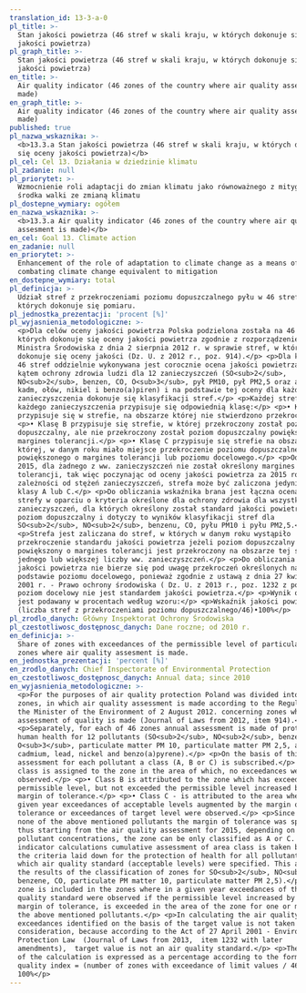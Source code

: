 ```yaml
---
translation_id: 13-3-a-0
pl_title: >-
  Stan jakości powietrza (46 stref w skali kraju, w których dokonuje się oceny
  jakości powietrza)
pl_graph_title: >-
  Stan jakości powietrza (46 stref w skali kraju, w których dokonuje się oceny
  jakości powietrza)
en_title: >-
  Air quality indicator (46 zones of the country where air quality assesment is
  made)
en_graph_title: >-
  Air quality indicator (46 zones of the country where air quality assesment is
  made)
published: true
pl_nazwa_wskaznika: >-
  <b>13.3.a Stan jakości powietrza (46 stref w skali kraju, w których dokonuje
  się oceny jakości powietrza)</b>
pl_cel: Cel 13. Działania w dziedzinie klimatu
pl_zadanie: null
pl_priorytet: >-
  Wzmocnienie roli adaptacji do zmian klimatu jako równoważnego z mitygacją
  środka walki ze zmianą klimatu
pl_dostepne_wymiary: ogółem
en_nazwa_wskaznika: >-
  <b>13.3.a Air quality indicator (46 zones of the country where air quality
  assesment is made)</b>
en_cel: Goal 13. Climate action
en_zadanie: null
en_priorytet: >-
  Enhancement of the role of adaptation to climate change as a means of
  combating climate change equivalent to mitigation
en_dostepne_wymiary: total
pl_definicja: >-
  Udział stref z przekroczeniami poziomu dopuszczalnego pyłu w 46 strefach, w
  których dokonuje się pomiaru.
pl_jednostka_prezentacji: 'procent [%]'
pl_wyjasnienia_metodologiczne: >-
  <p>Dla celów oceny jakości powietrza Polska podzielona została na 46 stref, w
  których dokonuje się oceny jakości powietrza zgodnie z rozporządzeniem
  Ministra Środowiska z dnia 2 sierpnia 2012 r. w sprawie stref, w których
  dokonuje się oceny jakości (Dz. U. z 2012 r., poz. 914).</p> <p>Dla każdej z
  46 stref oddzielnie wykonywana jest corocznie ocena jakości powietrza pod
  kątem ochrony zdrowia ludzi dla 12 zanieczyszczeń (SO<sub>2</sub>,
  NO<sub>2</sub>, benzen, CO, O<sub>3</sub>, pył PM10, pył PM2,5 oraz arsen,
  kadm, ołów, nikiel i benzo(a)piren) i na podstawie tej oceny dla każdego
  zanieczyszczenia dokonuje się klasyfikacji stref.</p> <p>Każdej strefie, dla
  każdego zanieczyszczenia przypisuje się odpowiednią klasę:</p> <p>• Klasę A
  przypisuje się w strefie, na obszarze której nie stwierdzono przekroczeń.</p>
  <p>• Klasę B przypisuje się strefie, w której przekroczony został poziom
  dopuszczalny, ale nie przekroczony został poziom dopuszczalny powiększony o
  margines tolerancji.</p> <p>• Klasę C przypisuje się strefie na obszarze
  której, w danym roku miało miejsce przekroczenie poziomu dopuszczalnego
  powiększonego o margines tolerancji lub poziomu docelowego.</p> <p>Od roku
  2015, dla żadnego z ww. zanieczyszczeń nie został określony margines
  tolerancji, tak więc poczynając od oceny jakości powietrza za 2015 rok, w
  zależności od stężeń zanieczyszczeń, strefa może być zaliczona jedynie do
  klasy A lub C.</p> <p>Do obliczania wskaźnika brana jest łączna ocena klasy
  strefy w oparciu o kryteria określone dla ochrony zdrowia dla wszystkich
  zanieczyszczeń, dla których określony został standard jakości powietrza czyli
  poziom dopuszczalny i dotyczy to wyników klasyfikacji stref dla
  SO<sub>2</sub>, NO<sub>2</sub>, benzenu, CO, pyłu PM10 i pyłu PM2,5.</p>
  <p>Strefa jest zaliczana do stref, w których w danym roku wystąpiło
  przekroczenie standardu jakości powietrza jeżeli poziom dopuszczalny
  powiększony o margines tolerancji jest przekroczony na obszarze tej strefy dla
  jednego lub większej liczby ww. zanieczyszczeń.</p> <p>Do obliczania wskaźnika
  jakości powietrza nie bierze się pod uwagę przekroczeń określonych na
  podstawie poziomu docelowego, ponieważ zgodnie z ustawą z dnia 27 kwietnia
  2001 r. - Prawo ochrony środowiska ( Dz. U. z 2013 r., poz. 1232 z późn. zm.)
  poziom docelowy nie jest standardem jakości powietrza.</p> <p>Wynik obliczeń
  jest podawany w procentach według wzoru:</p> <p>Wskaźnik jakości powietrza =
  (liczba stref z przekroczeniami poziomu dopuszczalnego/46)•100%</p>
pl_zrodlo_danych: Główny Inspektorat Ochrony Środowiska
pl_czestotliwosc_dostępnosc_danych: Dane roczne; od 2010 r.
en_definicja: >-
  Share of zones with exceedances of the permissible level of particulates in 46
  zones where air quality assesment is made.
en_jednostka_prezentacji: 'percent [%]'
en_zrodlo_danych: Chief Inspectorate of Environmental Protection
en_czestotliwosc_dostępnosc_danych: Annual data; since 2010
en_wyjasnienia_metodologiczne: >-
  <p>For the purposes of air quality protection Poland was divided into 46
  zones, in which air quality assessment is made according to the Regulation of
  the Minister of the Environment of 2 August 2012. concerning zones where an
  assessment of quality is made (Journal of Laws from 2012, item 914).</p>
  <p>Separately, for each of 46 zones annual assessment is made of protection of
  human health for 12 pollutants (SO<sub>2</sub>, NO<sub>2</sub>, benzene, CO,
  O<sub>3</sub>, particulate matter PM 10, particulate matter PM 2,5, arsenic,
  cadmium, lead, nickel and benzo(a)pyrene).</p> <p>On the basis of this
  assessment for each pollutant a class (A, B or C) is subscribed.</p> <p>• A
  class is assigned to the zone in the area of which, no exceedances were
  observed.</p> <p>• Class B is attributed to the zone which has exceeded the
  permissible level, but not exceeded the permissible level increased by the
  margin of tolerance.</p> <p>• Class C - is attributed to the area where, in a
  given year exceedances of acceptable levels augmented by the margin of
  tolerance or exceedances of target level were observed.</p> <p>Since 2015 for
  none of the above mentioned pollutants the margin of tolerance was specified,
  thus starting from the air quality assessment for 2015, depending on the
  pollutant concentrations, the zone can be only classified as A or C. For the
  indicator calculations cumulative assessment of area class is taken based on
  the criteria laid down for the protection of health for all pollutants for
  which air quality standard (acceptable levels) were specified. This applies to
  the results of the classification of zones for SO<sub>2</sub>, NO<sub>2</sub>,
  benzene, CO, particulate PM matter 10, particulate matter PM 2,5).</p> <p>The
  zone is included in the zones where in a given year exceedances of the air
  quality standard were observed if the permissible level increased by the
  margin of tolerance, is exceeded in the area of the zone for one or more of
  the above mentioned pollutants.</p> <p>In calculating the air quality index,
  exceedances identified on the basis of the target value is not taken into
  consideration, because according to the Act of 27 April 2001 - Environmental
  Protection Law  (Journal of Laws from 2013,  item 1232 with later
  amendments),  target value is not an air quality standard.</p> <p>The result
  of the calculation is expressed as a percentage according to the formula: air
  quality index = (number of zones with exceedance of limit values / 46) •
  100%</p>
---
```

